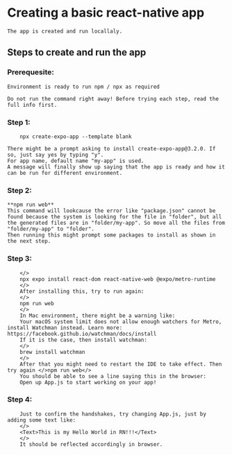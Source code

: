 # Creating a basic react-native app
    The app is created and run locallaly.

## Steps to create and run the app
### Prerequesite:
    Environment is ready to run npm / npx as required

    Do not run the command right away! Before trying each step, read the full info first. 
### Step 1:
```
    npx create-expo-app --template blank
```
    There might be a prompt asking to install create-expo-app@3.2.0. If so, just say yes by typing "y".
    For app name, default name "my-app" is used.
    A message will finally show up saying that the app is ready and how it can be run for different environment.
### Step 2:
    **npm run web**
    This command will lookcause the error like "package.json" cannot be found because the system is looking for the file in "folder", but all the generated files are in "folder/my-app". So move all the files from "folder/my-app" to "folder".
    Then running this might prompt some packages to install as shown in the next step.
### Step 3: 
        </>
        npx expo install react-dom react-native-web @expo/metro-runtime
        </>
        After installing this, try to run again:
        </>
        npm run web
        </>
        In Mac environment, there might be a warning like:
        Your macOS system limit does not allow enough watchers for Metro, install Watchman instead. Learn more: https://facebook.github.io/watchman/docs/install
        If it is the case, then install watchman: 
        </>
        brew install watchman
        </>
        After that you might need to restart the IDE to take effect. Then try again </>npm run web</>
        You should be able to see a line saying this in the browser:
        Open up App.js to start working on your app!
### Step 4:
        Just to confirm the handshakes, try changing App.js, just by adding some text like:
        </>
        <Text>This is my Hello World in RN!!!</Text>
        </>
        It should be reflected accordingly in browser.